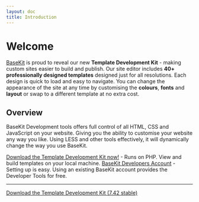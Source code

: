 ```yaml
---
layout: doc
title: Introduction
---
```


# Welcome

[BaseKit](http://www.basekit.com/) is proud to reveal our new **Template Development Kit** - making custom sites easier to build and publish. Our site editor includes **40+ professionally designed templates** designed just for all resolutions. Each design is quick to load and easy to navigate. You can change the appearance of the site at any time by customising the **colours**, **fonts** and **layout** or swap to a different template at no extra cost.

## Overview

BaseKit Development tools offers full control of all HTML, CSS and JavaScript on your website. Giving you the ability to customise your website any way you like. Using LESS and other tools effectively, it will dynamically change the way you use BaseKit.

[Download the Template Development Kit now!](http://developers.basekit.com/tools) - Runs on PHP. View and build templates on your local machine.
[BaseKit Developers Account](http://http//www.basekit.com/developers) - Setting up is easy. Using an existing BaseKit account provides the Developer Tools for free.

---

<p class="text-align--center">
	<a class="button" href="http://goo.gl/mkXySA">Download the Template Development Kit (7.42 stable)</a>
</p>